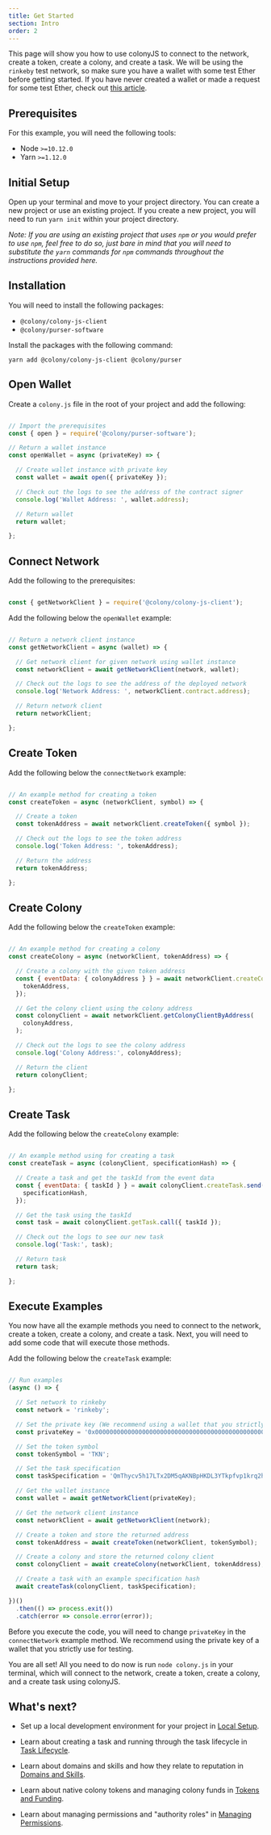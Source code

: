 ```yaml
---
title: Get Started
section: Intro
order: 2
---
```


This page will show you how to use colonyJS to connect to the network, create a token, create a colony, and create a task. We will be using the `rinkeby` test network, so make sure you have a wallet with some test Ether before getting started. If you have never created a wallet or made a request for some test Ether, check out [this article](https://medium.com/compound-finance/the-beginners-guide-to-using-an-ethereum-test-network-95bbbc85fc1d).

## Prerequisites

For this example, you will need the following tools:

* Node `>=10.12.0`
* Yarn `>=1.12.0`

## Initial Setup

Open up your terminal and move to your project directory. You can create a new project or use an existing project. If you create a new project, you will need to run `yarn init` within your project directory.

*Note: If you are using an existing project that uses `npm` or you would prefer to use `npm`, feel free to do so, just bare in mind that you will need to substitute the `yarn` commands for `npm` commands throughout the instructions provided here.*

## Installation

You will need to install the following packages:

- `@colony/colony-js-client`
- `@colony/purser-software`

Install the packages with the following command:

```
yarn add @colony/colony-js-client @colony/purser
```

## Open Wallet

Create a `colony.js` file in the root of your project and add the following:

```js

// Import the prerequisites
const { open } = require('@colony/purser-software');

// Return a wallet instance
const openWallet = async (privateKey) => {

  // Create wallet instance with private key
  const wallet = await open({ privateKey });

  // Check out the logs to see the address of the contract signer
  console.log('Wallet Address: ', wallet.address);

  // Return wallet
  return wallet;

};

```

## Connect Network

Add the following to the prerequisites:

```js

const { getNetworkClient } = require('@colony/colony-js-client');

```

Add the following below the `openWallet` example:

```js

// Return a network client instance
const getNetworkClient = async (wallet) => {

  // Get network client for given network using wallet instance
  const networkClient = await getNetworkClient(network, wallet);

  // Check out the logs to see the address of the deployed network
  console.log('Network Address: ', networkClient.contract.address);

  // Return network client
  return networkClient;

};

```

## Create Token

Add the following below the `connectNetwork` example:

```js

// An example method for creating a token
const createToken = async (networkClient, symbol) => {

  // Create a token
  const tokenAddress = await networkClient.createToken({ symbol });

  // Check out the logs to see the token address
  console.log('Token Address: ', tokenAddress);

  // Return the address
  return tokenAddress;

};

```

## Create Colony

Add the following below the `createToken` example:

```js

// An example method for creating a colony
const createColony = async (networkClient, tokenAddress) => {

  // Create a colony with the given token address
  const { eventData: { colonyAddress } } = await networkClient.createColony.send({
    tokenAddress,
  });

  // Get the colony client using the colony address
  const colonyClient = await networkClient.getColonyClientByAddress(
    colonyAddress,
  );

  // Check out the logs to see the colony address
  console.log('Colony Address:', colonyAddress);

  // Return the client
  return colonyClient;

};

```

## Create Task

Add the following below the `createColony` example:

```js

// An example method using for creating a task
const createTask = async (colonyClient, specificationHash) => {

  // Create a task and get the taskId from the event data
  const { eventData: { taskId } } = await colonyClient.createTask.send({
    specificationHash,
  });

  // Get the task using the taskId
  const task = await colonyClient.getTask.call({ taskId });

  // Check out the logs to see our new task
  console.log('Task:', task);

  // Return task
  return task;

};

```

## Execute Examples

You now have all the example methods you need to connect to the network, create a token, create a colony, and create a task. Next, you will need to add some code that will execute those methods.

Add the following below the `createTask` example:


```js

// Run examples
(async () => {

  // Set network to rinkeby
  const network = 'rinkeby';

  // Set the private key (We recommend using a wallet that you strictly use for testing)
  const privateKey = '0x000000000000000000000000000000000000000000000000000000000000000';

  // Set the token symbol
  const tokenSymbol = 'TKN';

  // Set the task specification
  const taskSpecification = 'QmThycv5h17LTx2DM5qAKNBpHKDL3YTkpfvp1krq2hmUdB';

  // Get the wallet instance
  const wallet = await getNetworkClient(privateKey);

  // Get the network client instance
  const networkClient = await getNetworkClient(network);

  // Create a token and store the returned address
  const tokenAddress = await createToken(networkClient, tokenSymbol);

  // Create a colony and store the returned colony client
  const colonyClient = await createColony(networkClient, tokenAddress);

  // Create a task with an example specification hash
  await createTask(colonyClient, taskSpecification);

})()
  .then(() => process.exit())
  .catch(error => console.error(error));

```

Before you execute the code, you will need to change `privateKey` in the `connectNetwork` example method. We recommend using the private key of a wallet that you strictly use for testing.

You are all set! All you need to do now is run `node colony.js` in your terminal, which will connect to the network, create a token, create a colony, and a create task using colonyJS.

## What's next?

* Set up a local development environment for your project in [Local Setup](/colonyjs/intro-local-setup).

* Learn about creating a task and running through the task lifecycle in [Task Lifecycle](/colonyjs/topics-task-lifecycle).

* Learn about domains and skills and how they relate to reputation in [Domains and Skills](/colonyjs/topics-domains-and-skills).

* Learn about native colony tokens and managing colony funds in [Tokens and Funding](/colonyjs/topics-tokens-and-funding).

* Learn about managing permissions and "authority roles" in [Managing Permissions](/colonyjs/topics-managing-permissions).
